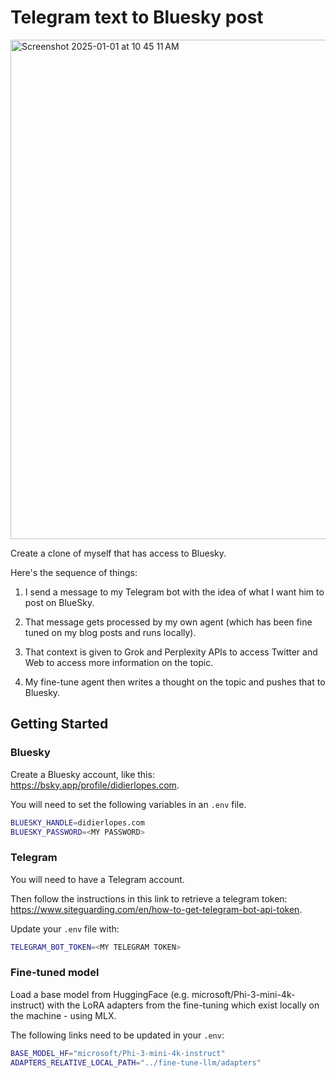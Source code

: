 # Telegram text to Bluesky post

<img width="799" alt="Screenshot 2025-01-01 at 10 45 11 AM" src="https://github.com/user-attachments/assets/cbd06a5f-7dba-4014-9dd8-87d1a579ddc8" />

Create a clone of myself that has access to Bluesky.

Here's the sequence of things:

1. I send a message to my Telegram bot with the idea of what I want him to post on BlueSky.

2. That message gets processed by my own agent (which has been fine tuned on my blog posts and runs locally).

3. That context is given to Grok and Perplexity APIs to access Twitter and Web to access more information on the topic.

4. My fine-tune agent then writes a thought on the topic and pushes that to Bluesky.


## Getting Started

### Bluesky

Create a Bluesky account, like this: https://bsky.app/profile/didierlopes.com.

You will need to set the following variables in an `.env` file.

```bash
BLUESKY_HANDLE=didierlopes.com
BLUESKY_PASSWORD=<MY PASSWORD>
```

### Telegram

You will need to have a Telegram account.

Then follow the instructions in this link to retrieve a telegram token: https://www.siteguarding.com/en/how-to-get-telegram-bot-api-token.

Update your `.env` file with:

```bash
TELEGRAM_BOT_TOKEN=<MY TELEGRAM TOKEN>
```

### Fine-tuned model

Load a base model from HuggingFace (e.g. microsoft/Phi-3-mini-4k-instruct) with the LoRA adapters from the fine-tuning which exist locally on the machine - using MLX.

The following links need to be updated in your `.env`:

```bash
BASE_MODEL_HF="microsoft/Phi-3-mini-4k-instruct"
ADAPTERS_RELATIVE_LOCAL_PATH="../fine-tune-llm/adapters"
```
